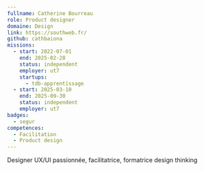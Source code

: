 ```yaml
---
fullname: Catherine Bourreau
role: Product designer
domaine: Design
link: https://southweb.fr/
github: cathbaiona
missions:
  - start: 2022-07-01
    end: 2025-02-28
    status: independent
    employer: ut7
    startups:
      - tdb-apprentissage
  - start: 2025-03-10
    end: 2025-09-30
    status: independent
    employer: ut7
badges:
  - segur
competences:
  - Facilitation
  - Product design
---
```

Designer UX/UI passionnée, facilitatrice, formatrice design thinking
